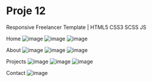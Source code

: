 # Proje 12
Responsive Freelancer Template | HTML5 CSS3 SCSS JS

Home
![image](https://user-images.githubusercontent.com/115400485/221160065-b966fd25-f217-4a17-88fb-0ae3d4ac68b6.png)
![image](https://user-images.githubusercontent.com/115400485/221160137-b6becf6b-4ccd-4ff0-a0f2-c5b48ab56951.png)
![image](https://user-images.githubusercontent.com/115400485/221160171-8c2750bf-6fe1-4b6b-8486-6d9530beb27e.png)

About
![image](https://user-images.githubusercontent.com/115400485/221160710-ff765824-c19b-4ae3-9ed4-4a9c38bff688.png)
![image](https://user-images.githubusercontent.com/115400485/221160762-a721da8b-c22e-4400-826b-f507ee5db80a.png)
![image](https://user-images.githubusercontent.com/115400485/221160804-c661a155-716c-43e0-9bbf-34798373e2f2.png)

Projects
![image](https://user-images.githubusercontent.com/115400485/221160911-8fc515ca-eb7b-4758-94d9-9332b2a357f4.png)
![image](https://user-images.githubusercontent.com/115400485/221160990-8af18e27-dcc5-45dc-8b83-071aead20da6.png)
![image](https://user-images.githubusercontent.com/115400485/221161043-67e4de3c-4dc6-45df-84d2-81220921e271.png)

Contact
![image](https://user-images.githubusercontent.com/115400485/221161125-4f13f59b-9e57-480c-836f-673eb1452277.png)

